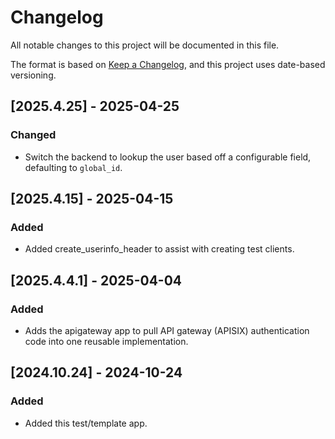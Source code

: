 # Changelog
All notable changes to this project will be documented in this file.

The format is based on [Keep a Changelog](https://keepachangelog.com/en/1.0.0/),
and this project uses date-based versioning.

<!-- scriv-insert-here -->

<a id='changelog-2025.4.25'></a>
## [2025.4.25] - 2025-04-25

### Changed

- Switch the backend to lookup the user based off a configurable field,
  defaulting to `global_id`.

<a id='changelog-2025.4.15'></a>
## [2025.4.15] - 2025-04-15

### Added

- Added create_userinfo_header to assist with creating test clients.

<a id='changelog-2025.4.4.1'></a>
## [2025.4.4.1] - 2025-04-04

### Added

- Adds the apigateway app to pull API gateway (APISIX) authentication code into one reusable implementation.

<a id='changelog-2024.10.24'></a>
## [2024.10.24] - 2024-10-24

### Added

- Added this test/template app.
